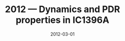 ---
title: "2012 &mdash; Dynamics and PDR properties in IC1396A"
collection: publications
refereed: 'no'
date: "2012-03-01"
venue: "eprint arXiv:1203.1772"
paperurl: 
link: "https://ui.adsabs.harvard.edu/abs/2012arXiv1203.1772O"
citation: "Okada, Yoko; Güsten, Rolf; Requena-Torres, Miguel Angel; Röllig, Markus; Hartogh, Paul; Hübers, Heinz-Wilhelm; Klein, Thomas; Ricken, Oliver; Simon, Robert; Stutzki, Jürgen, eprint arXiv:1203.1772"
---